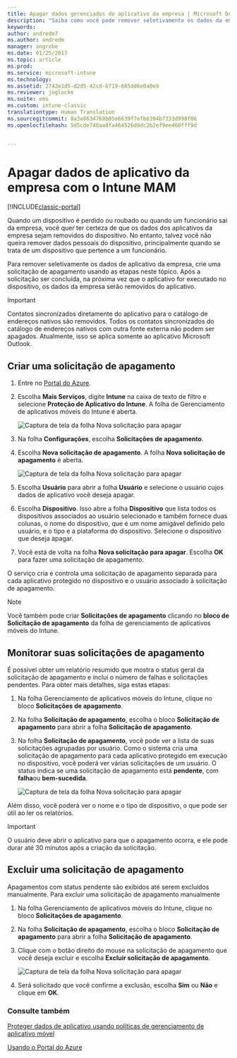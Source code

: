 ```yaml
---
title: Apagar dados gerenciados de aplicativo da empresa | Microsoft Docs
description: "Saiba como você pode remover seletivamente os dados da empresa de dispositivos remotamente."
keywords: 
author: andredm7
ms.author: andredm
manager: angrobe
ms.date: 01/25/2017
ms.topic: article
ms.prod: 
ms.service: microsoft-intune
ms.technology: 
ms.assetid: 2742e1d5-d2d5-42cd-b719-665dd6e0a0e9
ms.reviewer: joglocke
ms.suite: ems
ms.custom: intune-classic
translationtype: Human Translation
ms.sourcegitcommit: 8a3e8634769b05e6639f7efb6394b7333d998f06
ms.openlocfilehash: 5d5cde748aa8fa464526d0dc2b2ef9ee460fff9d


---
```


# <a name="wipe-company-app-data-with-intune-mam"></a>Apagar dados de aplicativo da empresa com o Intune MAM

[!INCLUDE[classic-portal](../includes/classic-portal.md)]

Quando um dispositivo é perdido ou roubado ou quando um funcionário sai da empresa, você quer ter certeza de que os dados dos aplicativos da empresa sejam removidos do dispositivo. No entanto, talvez você não queira remover dados pessoais do dispositivo, principalmente quando se trata de um dispositivo que pertence a um funcionário.

Para remover seletivamente os dados de aplicativo da empresa, crie uma solicitação de apagamento usando as etapas neste tópico. Após a solicitação ser concluída, na próxima vez que o aplicativo for executado no dispositivo, os dados da empresa serão removidos do aplicativo.

>[!IMPORTANT]
> Contatos sincronizados diretamente do aplicativo para o catálogo de endereços nativos são removidos. Todos os contatos sincronizados do catálogo de endereços nativos com outra fonte externa não podem ser apagados. Atualmente, isso se aplica somente ao aplicativo Microsoft Outlook.

## <a name="create-a-wipe-request"></a>Criar uma solicitação de apagamento

1.  Entre no [Portal do Azure](https://portal.azure.com).

2.  Escolha **Mais Serviços**, digite **Intune** na caixa de texto de filtro e selecione **Proteção de Aplicativo do Intune**. A folha de Gerenciamento de aplicativos móveis do Intune é aberta.

    ![Captura de tela da folha Nova solicitação para apagar](../media/AppManagement/wipe-request-mam-main-blade.png)

2.  Na folha **Configurações**, escolha **Solicitações de apagamento**.

3.  Escolha **Nova solicitação de apagamento**. A folha **Nova solicitação de apagamento** é aberta.

    ![Captura de tela da folha Nova solicitação para apagar](../media/AppManagement/AzurePortal_MAM_NewWipeRequest.png)

4.  Escolha **Usuário** para abrir a folha **Usuário** e selecione o usuário cujos dados de aplicativo você deseja apagar.

5.  Escolha **Dispositivo**. Isso abre a folha **Dispositivo** que lista todos os dispositivos associados ao usuário selecionado e também fornece duas colunas, o nome do dispositivo, que é um nome amigável definido pelo usuário, e o tipo e a plataforma do dispositivo. Selecione o dispositivo que deseja apagar.

6.  Você está de volta na folha **Nova solicitação para apagar**. Escolha **OK** para fazer uma solicitação de apagamento. 

O serviço cria e controla uma solicitação de apagamento separada para cada aplicativo protegido no dispositivo e o usuário associado à solicitação de apagamento.

>[!NOTE]
> Você também pode criar **Solicitações de apagamento** clicando no **bloco de Solicitação de apagamento** da folha de gerenciamento de aplicativos móveis do Intune.

## <a name="monitor-your-wipe-requests"></a>Monitorar suas solicitações de apagamento

É possível obter um relatório resumido que mostra o status geral da solicitação de apagamento e inclui o número de falhas e solicitações pendentes. Para obter mais detalhes, siga estas etapas:

1.  Na folha Gerenciamento de aplicativos móveis do Intune, clique no bloco **Solicitações de apagamento**.

2.  Na folha **Solicitação de apagamento**, escolha o bloco **Solicitação de apagamento** para abrir a folha **Solicitação de apagamento**.

3.  Na folha **Solicitação de apagamento**, você pode ver a lista de suas solicitações agrupadas por usuário. Como o sistema cria uma solicitação de apagamento para cada aplicativo protegido em execução no dispositivo, você poderá ver várias solicitações de um usuário. O status indica se uma solicitação de apagamento está **pendente**, com **falha**ou **bem-sucedida**.

    ![Captura de tela da folha Nova solicitação para apagar](../media/AppManagement/wipe-request-status-1.png)

Além disso, você poderá ver o nome e o tipo de dispositivo, o que pode ser útil ao ler os relatórios.

>[!IMPORTANT]
> O usuário deve abrir o aplicativo para que o apagamento ocorra, e ele pode durar até 30 minutos após a criação da solicitação.

## <a name="delete-a-wipe-request"></a>Excluir uma solicitação de apagamento

Apagamentos com status pendente são exibidos até serem excluídos manualmente.  Para excluir uma solicitação de apagamento manualmente

1.  Na folha Gerenciamento de aplicativos móveis do Intune, clique no bloco **Solicitações de apagamento**.

2.  Na folha **Solicitação de apagamento**, escolha o bloco **Solicitação de apagamento** para abrir a folha **Solicitação de apagamento**.

3.  Clique com o botão direito do mouse na solicitação de apagamento que você deseja excluir e escolha **Excluir solicitação de apagamento**.

    ![Captura de tela da folha Nova solicitação para apagar](../media/AppManagement/delete-wipe-request.png)

4.  Será solicitado que você confirme a exclusão, escolha **Sim** ou **Não** e clique em **OK**.


### <a name="see-also"></a>Consulte também
[Proteger dados de aplicativo usando políticas de gerenciamento de aplicativo móvel](protect-app-data-using-mobile-app-management-policies-with-microsoft-intune.md)

[Usando o Portal do Azure](azure-portal-for-microsoft-intune-mam-policies.md)



<!--HONumber=Feb17_HO1-->


